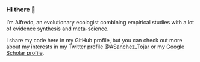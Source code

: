 ### Hi there 👋

I’m Alfredo, an evolutionary ecologist combining empirical studies with a lot of evidence synthesis and meta-science.

I share my code here in my GitHub profile, but you can check out more about my interests in my Twitter profile [@ASanchez_Tojar](https://twitter.com/ASanchez_Tojar) or my [Google Scholar profile](https://scholar.google.co.uk/citations?hl=en&user=Sh-Rjq8AAAAJ&view_op=list_works&sortby=pubdate).
